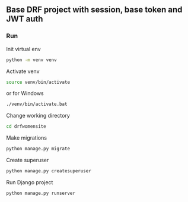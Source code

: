 ## Base DRF project with session, base token and JWT auth

### Run
Init virtual env
```bash
python -m venv venv
```
Activate venv
```bash
source venv/bin/activate
```
or for Windows
```bash
./venv/bin/activate.bat
```
Change working directory
```bash
cd drfwomensite
```
Make migrations
```bash
python manage.py migrate
```
Create superuser
```bash
python manage.py createsuperuser
```
Run Django project
```bash
python manage.py runserver
```
